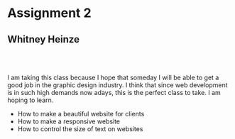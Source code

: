 <!doctype html>
<html lang="en">

<head> 
<meta charset="utf-8">
</head>

<body>
<h1>Assignment 2</h1>
<h2>Whitney Heinze</h2>
<br>
<br>
<p> I am taking this class because I hope that someday I will be able to get a good job in the graphic design industry. I think that since web development is in such high demands now adays, this is the perfect class to take. I am hoping to learn.</p>
<ul>
<li>How to make a beautiful website for clients</li>
<li>How to make a responsive website</li>
<li>How to control the size of text on websites</li>
</ul>
</body>
</html>
